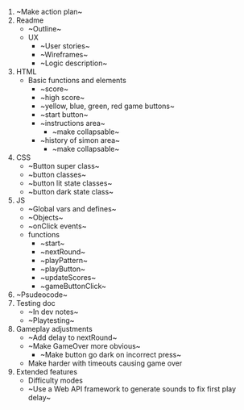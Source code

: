 1. ~Make action plan~
2. Readme
    * ~Outline~
    * UX
        * ~User stories~
        * ~Wireframes~
        * ~Logic description~
3. HTML
    - Basic functions and elements
        - ~score~
        - ~high score~
        - ~yellow, blue, green, red game buttons~
        - ~start button~
        - ~instructions area~
            - ~make collapsable~
        - ~history of simon area~
            - ~make collapsable~
4. CSS
    - ~Button super class~
    - ~button classes~
    - ~button lit state classes~
    - ~button dark state class~
5. JS
    - ~Global vars and defines~
    - ~Objects~
    - ~onClick events~
    - functions
        - ~start~
        - ~nextRound~
        - ~playPattern~
        - ~playButton~
        - ~updateScores~
        - ~gameButtonClick~
6. ~Psudeocode~
7. Testing doc
    - ~In dev notes~
    - ~Playtesting~
8. Gameplay adjustments
    - ~Add delay to nextRound~
    - ~Make GameOver more obvious~
        - ~Make button go dark on incorrect press~
    - Make harder with timeouts causing game over
9. Extended features
    - Difficulty modes 
    - ~Use a Web API framework to generate sounds to fix first play delay~